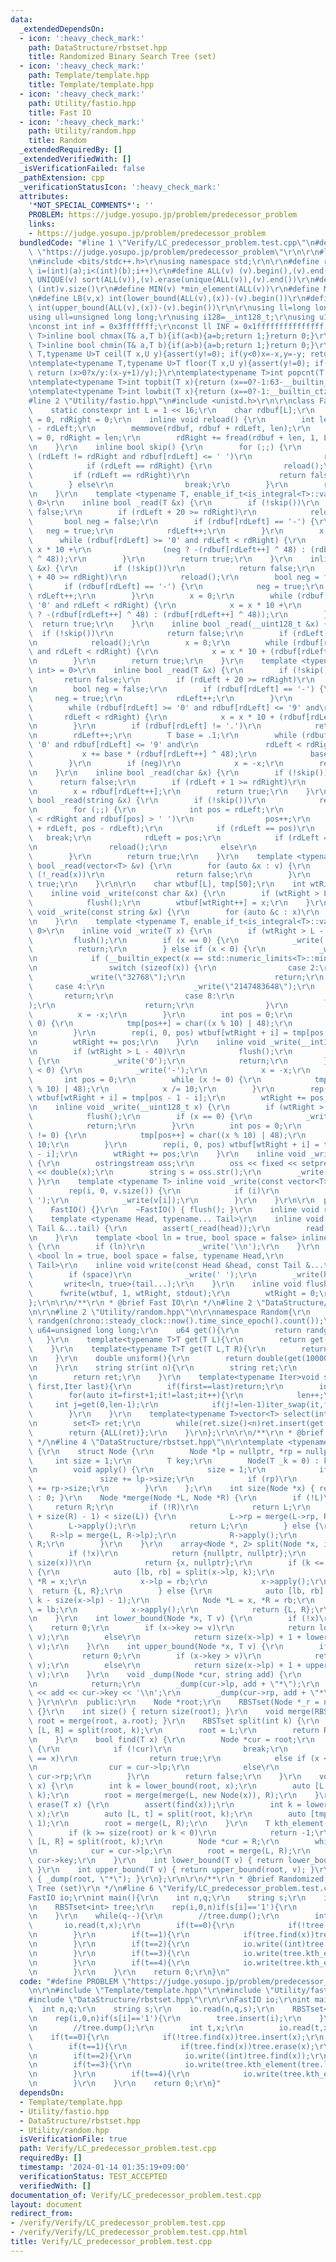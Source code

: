 ```yaml
---
data:
  _extendedDependsOn:
  - icon: ':heavy_check_mark:'
    path: DataStructure/rbstset.hpp
    title: Randomized Binary Search Tree (set)
  - icon: ':heavy_check_mark:'
    path: Template/template.hpp
    title: Template/template.hpp
  - icon: ':heavy_check_mark:'
    path: Utility/fastio.hpp
    title: Fast IO
  - icon: ':heavy_check_mark:'
    path: Utility/random.hpp
    title: Random
  _extendedRequiredBy: []
  _extendedVerifiedWith: []
  _isVerificationFailed: false
  _pathExtension: cpp
  _verificationStatusIcon: ':heavy_check_mark:'
  attributes:
    '*NOT_SPECIAL_COMMENTS*': ''
    PROBLEM: https://judge.yosupo.jp/problem/predecessor_problem
    links:
    - https://judge.yosupo.jp/problem/predecessor_problem
  bundledCode: "#line 1 \"Verify/LC_predecessor_problem.test.cpp\"\n#define PROBLEM\
    \ \"https://judge.yosupo.jp/problem/predecessor_problem\"\r\n\r\n#line 1 \"Template/template.hpp\"\
    \n#include <bits/stdc++.h>\r\nusing namespace std;\r\n\r\n#define rep(i,a,b) for(int\
    \ i=(int)(a);i<(int)(b);i++)\r\n#define ALL(v) (v).begin(),(v).end()\r\n#define\
    \ UNIQUE(v) sort(ALL(v)),(v).erase(unique(ALL(v)),(v).end())\r\n#define SZ(v)\
    \ (int)v.size()\r\n#define MIN(v) *min_element(ALL(v))\r\n#define MAX(v) *max_element(ALL(v))\r\
    \n#define LB(v,x) int(lower_bound(ALL(v),(x))-(v).begin())\r\n#define UB(v,x)\
    \ int(upper_bound(ALL(v),(x))-(v).begin())\r\n\r\nusing ll=long long int;\r\n\
    using ull=unsigned long long;\r\nusing i128=__int128_t;\r\nusing u128=__uint128_t;\r\
    \nconst int inf = 0x3fffffff;\r\nconst ll INF = 0x1fffffffffffffff;\r\n\r\ntemplate<typename\
    \ T>inline bool chmax(T& a,T b){if(a<b){a=b;return 1;}return 0;}\r\ntemplate<typename\
    \ T>inline bool chmin(T& a,T b){if(a>b){a=b;return 1;}return 0;}\r\ntemplate<typename\
    \ T,typename U>T ceil(T x,U y){assert(y!=0); if(y<0)x=-x,y=-y; return (x>0?(x+y-1)/y:x/y);}\r\
    \ntemplate<typename T,typename U>T floor(T x,U y){assert(y!=0); if(y<0)x=-x,y=-y;\
    \ return (x>0?x/y:(x-y+1)/y);}\r\ntemplate<typename T>int popcnt(T x){return __builtin_popcountll(x);}\r\
    \ntemplate<typename T>int topbit(T x){return (x==0?-1:63-__builtin_clzll(x));}\r\
    \ntemplate<typename T>int lowbit(T x){return (x==0?-1:__builtin_ctzll(x));}\n\
    #line 2 \"Utility/fastio.hpp\"\n#include <unistd.h>\r\n\r\nclass FastIO {\r\n\
    \    static constexpr int L = 1 << 16;\r\n    char rdbuf[L];\r\n    int rdLeft\
    \ = 0, rdRight = 0;\r\n    inline void reload() {\r\n        int len = rdRight\
    \ - rdLeft;\r\n        memmove(rdbuf, rdbuf + rdLeft, len);\r\n        rdLeft\
    \ = 0, rdRight = len;\r\n        rdRight += fread(rdbuf + len, 1, L - len, stdin);\r\
    \n    }\r\n    inline bool skip() {\r\n        for (;;) {\r\n            while\
    \ (rdLeft != rdRight and rdbuf[rdLeft] <= ' ')\r\n                rdLeft++;\r\n\
    \            if (rdLeft == rdRight) {\r\n                reload();\r\n       \
    \         if (rdLeft == rdRight)\r\n                    return false;\r\n    \
    \        } else\r\n                break;\r\n        }\r\n        return true;\r\
    \n    }\r\n    template <typename T, enable_if_t<is_integral<T>::value, int> =\
    \ 0>\r\n    inline bool _read(T &x) {\r\n        if (!skip())\r\n            return\
    \ false;\r\n        if (rdLeft + 20 >= rdRight)\r\n            reload();\r\n \
    \       bool neg = false;\r\n        if (rdbuf[rdLeft] == '-') {\r\n         \
    \   neg = true;\r\n            rdLeft++;\r\n        }\r\n        x = 0;\r\n  \
    \      while (rdbuf[rdLeft] >= '0' and rdLeft < rdRight) {\r\n            x =\
    \ x * 10 +\r\n                (neg ? -(rdbuf[rdLeft++] ^ 48) : (rdbuf[rdLeft++]\
    \ ^ 48));\r\n        }\r\n        return true;\r\n    }\r\n    inline bool _read(__int128_t\
    \ &x) {\r\n        if (!skip())\r\n            return false;\r\n        if (rdLeft\
    \ + 40 >= rdRight)\r\n            reload();\r\n        bool neg = false;\r\n \
    \       if (rdbuf[rdLeft] == '-') {\r\n            neg = true;\r\n           \
    \ rdLeft++;\r\n        }\r\n        x = 0;\r\n        while (rdbuf[rdLeft] >=\
    \ '0' and rdLeft < rdRight) {\r\n            x = x * 10 +\r\n                (neg\
    \ ? -(rdbuf[rdLeft++] ^ 48) : (rdbuf[rdLeft++] ^ 48));\r\n        }\r\n      \
    \  return true;\r\n    }\r\n    inline bool _read(__uint128_t &x) {\r\n      \
    \  if (!skip())\r\n            return false;\r\n        if (rdLeft + 40 >= rdRight)\r\
    \n            reload();\r\n        x = 0;\r\n        while (rdbuf[rdLeft] >= '0'\
    \ and rdLeft < rdRight) {\r\n            x = x * 10 + (rdbuf[rdLeft++] ^ 48);\r\
    \n        }\r\n        return true;\r\n    }\r\n    template <typename T, enable_if_t<is_floating_point<T>::value,\
    \ int> = 0>\r\n    inline bool _read(T &x) {\r\n        if (!skip())\r\n     \
    \       return false;\r\n        if (rdLeft + 20 >= rdRight)\r\n            reload();\r\
    \n        bool neg = false;\r\n        if (rdbuf[rdLeft] == '-') {\r\n       \
    \     neg = true;\r\n            rdLeft++;\r\n        }\r\n        x = 0;\r\n\
    \        while (rdbuf[rdLeft] >= '0' and rdbuf[rdLeft] <= '9' and\r\n        \
    \       rdLeft < rdRight) {\r\n            x = x * 10 + (rdbuf[rdLeft++] ^ 48);\r\
    \n        }\r\n        if (rdbuf[rdLeft] != '.')\r\n            return true;\r\
    \n        rdLeft++;\r\n        T base = .1;\r\n        while (rdbuf[rdLeft] >=\
    \ '0' and rdbuf[rdLeft] <= '9' and\r\n               rdLeft < rdRight) {\r\n \
    \           x += base * (rdbuf[rdLeft++] ^ 48);\r\n            base *= .1;\r\n\
    \        }\r\n        if (neg)\r\n            x = -x;\r\n        return true;\r\
    \n    }\r\n    inline bool _read(char &x) {\r\n        if (!skip())\r\n      \
    \      return false;\r\n        if (rdLeft + 1 >= rdRight)\r\n            reload();\r\
    \n        x = rdbuf[rdLeft++];\r\n        return true;\r\n    }\r\n    inline\
    \ bool _read(string &x) {\r\n        if (!skip())\r\n            return false;\r\
    \n        for (;;) {\r\n            int pos = rdLeft;\r\n            while (pos\
    \ < rdRight and rdbuf[pos] > ' ')\r\n                pos++;\r\n            x.append(rdbuf\
    \ + rdLeft, pos - rdLeft);\r\n            if (rdLeft == pos)\r\n             \
    \   break;\r\n            rdLeft = pos;\r\n            if (rdLeft == rdRight)\r\
    \n                reload();\r\n            else\r\n                break;\r\n\
    \        }\r\n        return true;\r\n    }\r\n    template <typename T> inline\
    \ bool _read(vector<T> &v) {\r\n        for (auto &x : v) {\r\n            if\
    \ (!_read(x))\r\n                return false;\r\n        }\r\n        return\
    \ true;\r\n    }\r\n\r\n    char wtbuf[L], tmp[50];\r\n    int wtRight = 0;\r\n\
    \    inline void _write(const char &x) {\r\n        if (wtRight > L - 32)\r\n\
    \            flush();\r\n        wtbuf[wtRight++] = x;\r\n    }\r\n    inline\
    \ void _write(const string &x) {\r\n        for (auto &c : x)\r\n            _write(c);\r\
    \n    }\r\n    template <typename T, enable_if_t<is_integral<T>::value, int> =\
    \ 0>\r\n    inline void _write(T x) {\r\n        if (wtRight > L - 32)\r\n   \
    \         flush();\r\n        if (x == 0) {\r\n            _write('0');\r\n  \
    \          return;\r\n        } else if (x < 0) {\r\n            _write('-');\r\
    \n            if (__builtin_expect(x == std::numeric_limits<T>::min(), 0)) {\r\
    \n                switch (sizeof(x)) {\r\n                case 2:\r\n        \
    \            _write(\"32768\");\r\n                    return;\r\n           \
    \     case 4:\r\n                    _write(\"2147483648\");\r\n             \
    \       return;\r\n                case 8:\r\n                    _write(\"9223372036854775808\"\
    );\r\n                    return;\r\n                }\r\n            }\r\n  \
    \          x = -x;\r\n        }\r\n        int pos = 0;\r\n        while (x !=\
    \ 0) {\r\n            tmp[pos++] = char((x % 10) | 48);\r\n            x /= 10;\r\
    \n        }\r\n        rep(i, 0, pos) wtbuf[wtRight + i] = tmp[pos - 1 - i];\r\
    \n        wtRight += pos;\r\n    }\r\n    inline void _write(__int128_t x) {\r\
    \n        if (wtRight > L - 40)\r\n            flush();\r\n        if (x == 0)\
    \ {\r\n            _write('0');\r\n            return;\r\n        } else if (x\
    \ < 0) {\r\n            _write('-');\r\n            x = -x;\r\n        }\r\n \
    \       int pos = 0;\r\n        while (x != 0) {\r\n            tmp[pos++] = char((x\
    \ % 10) | 48);\r\n            x /= 10;\r\n        }\r\n        rep(i, 0, pos)\
    \ wtbuf[wtRight + i] = tmp[pos - 1 - i];\r\n        wtRight += pos;\r\n    }\r\
    \n    inline void _write(__uint128_t x) {\r\n        if (wtRight > L - 40)\r\n\
    \            flush();\r\n        if (x == 0) {\r\n            _write('0');\r\n\
    \            return;\r\n        }\r\n        int pos = 0;\r\n        while (x\
    \ != 0) {\r\n            tmp[pos++] = char((x % 10) | 48);\r\n            x /=\
    \ 10;\r\n        }\r\n        rep(i, 0, pos) wtbuf[wtRight + i] = tmp[pos - 1\
    \ - i];\r\n        wtRight += pos;\r\n    }\r\n    inline void _write(double x)\
    \ {\r\n        ostringstream oss;\r\n        oss << fixed << setprecision(15)\
    \ << double(x);\r\n        string s = oss.str();\r\n        _write(s);\r\n   \
    \ }\r\n    template <typename T> inline void _write(const vector<T> &v) {\r\n\
    \        rep(i, 0, v.size()) {\r\n            if (i)\r\n                _write('\
    \ ');\r\n            _write(v[i]);\r\n        }\r\n    }\r\n\r\n  public:\r\n\
    \    FastIO() {}\r\n    ~FastIO() { flush(); }\r\n    inline void read() {}\r\n\
    \    template <typename Head, typename... Tail>\r\n    inline void read(Head &head,\
    \ Tail &...tail) {\r\n        assert(_read(head));\r\n        read(tail...);\r\
    \n    }\r\n    template <bool ln = true, bool space = false> inline void write()\
    \ {\r\n        if (ln)\r\n            _write('\\n');\r\n    }\r\n    template\
    \ <bool ln = true, bool space = false, typename Head,\r\n              typename...\
    \ Tail>\r\n    inline void write(const Head &head, const Tail &...tail) {\r\n\
    \        if (space)\r\n            _write(' ');\r\n        _write(head);\r\n \
    \       write<ln, true>(tail...);\r\n    }\r\n    inline void flush() {\r\n  \
    \      fwrite(wtbuf, 1, wtRight, stdout);\r\n        wtRight = 0;\r\n    }\r\n\
    };\r\n\r\n/**\r\n * @brief Fast IO\r\n */\n#line 2 \"DataStructure/rbstset.hpp\"\
    \n\r\n#line 2 \"Utility/random.hpp\"\n\r\nnamespace Random{\r\n    mt19937_64\
    \ randgen(chrono::steady_clock::now().time_since_epoch().count());\r\n    using\
    \ u64=unsigned long long;\r\n    u64 get(){\r\n        return randgen();\r\n \
    \   }\r\n    template<typename T>T get(T L){\r\n        return get()%(L+1);\r\n\
    \    }\r\n    template<typename T>T get(T L,T R){\r\n        return get(R-L)+L;\r\
    \n    }\r\n    double uniform(){\r\n        return double(get(1000000000))/1000000000;\r\
    \n    }\r\n    string str(int n){\r\n        string ret;\r\n        rep(i,0,n)ret+=get('a','z');\r\
    \n        return ret;\r\n    }\r\n    template<typename Iter>void shuffle(Iter\
    \ first,Iter last){\r\n        if(first==last)return;\r\n        int len=1;\r\n\
    \        for(auto it=first+1;it!=last;it++){\r\n            len++;\r\n       \
    \     int j=get(0,len-1);\r\n            if(j!=len-1)iter_swap(it,first+j);\r\n\
    \        }\r\n    }\r\n    template<typename T>vector<T> select(int n,T L,T R){\r\
    \n        set<T> ret;\r\n        while(ret.size()<n)ret.insert(get(L,R));\r\n\
    \        return {ALL(ret)};\r\n    }\r\n};\r\n\r\n/**\r\n * @brief Random\r\n\
    \ */\n#line 4 \"DataStructure/rbstset.hpp\"\n\r\ntemplate <typename T> class RBSTset\
    \ {\r\n    struct Node {\r\n        Node *lp = nullptr, *rp = nullptr;\r\n   \
    \     int size = 1;\r\n        T key;\r\n        Node(T _k = 0) : key(_k) {}\r\
    \n        void apply() {\r\n            size = 1;\r\n            if (lp)\r\n \
    \               size += lp->size;\r\n            if (rp)\r\n                size\
    \ += rp->size;\r\n        }\r\n    };\r\n    int size(Node *x) { return x ? x->size\
    \ : 0; }\r\n    Node *merge(Node *L, Node *R) {\r\n        if (!L)\r\n       \
    \     return R;\r\n        if (!R)\r\n            return L;\r\n        if ((int)Random::get(size(L)\
    \ + size(R) - 1) < size(L)) {\r\n            L->rp = merge(L->rp, R);\r\n    \
    \        L->apply();\r\n            return L;\r\n        } else {\r\n        \
    \    R->lp = merge(L, R->lp);\r\n            R->apply();\r\n            return\
    \ R;\r\n        }\r\n    }\r\n    array<Node *, 2> split(Node *x, int k) {\r\n\
    \        if (!x)\r\n            return {nullptr, nullptr};\r\n        if (k ==\
    \ size(x))\r\n            return {x, nullptr};\r\n        if (k <= size(x->lp))\
    \ {\r\n            auto [lb, rb] = split(x->lp, k);\r\n            Node *L = lb,\
    \ *R = x;\r\n            x->lp = rb;\r\n            x->apply();\r\n          \
    \  return {L, R};\r\n        } else {\r\n            auto [lb, rb] = split(x->rp,\
    \ k - size(x->lp) - 1);\r\n            Node *L = x, *R = rb;\r\n            x->rp\
    \ = lb;\r\n            x->apply();\r\n            return {L, R};\r\n        }\r\
    \n    }\r\n    int lower_bound(Node *x, T v) {\r\n        if (!x)\r\n        \
    \    return 0;\r\n        if (x->key >= v)\r\n            return lower_bound(x->lp,\
    \ v);\r\n        else\r\n            return size(x->lp) + 1 + lower_bound(x->rp,\
    \ v);\r\n    }\r\n    int upper_bound(Node *x, T v) {\r\n        if (!x)\r\n \
    \           return 0;\r\n        if (x->key > v)\r\n            return upper_bound(x->lp,\
    \ v);\r\n        else\r\n            return size(x->lp) + 1 + upper_bound(x->rp,\
    \ v);\r\n    }\r\n    void _dump(Node *cur, string add) {\r\n        if (!cur)\r\
    \n            return;\r\n        _dump(cur->lp, add + \"*\");\r\n        cerr\
    \ << add << cur->key << '\\n';\r\n        _dump(cur->rp, add + \"*\");\r\n   \
    \ }\r\n\r\n  public:\r\n    Node *root;\r\n    RBSTset(Node *_r = nullptr) : root(_r)\
    \ {}\r\n    int size() { return size(root); }\r\n    void merge(RBSTset &a) {\
    \ root = merge(root, a.root); }\r\n    RBSTset split(int k) {\r\n        auto\
    \ [L, R] = split(root, k);\r\n        root = L;\r\n        return RBSTset(R);\r\
    \n    }\r\n    bool find(T x) {\r\n        Node *cur = root;\r\n        for (;;)\
    \ {\r\n            if (!cur)\r\n                break;\r\n            if (cur->key\
    \ == x)\r\n                return true;\r\n            else if (x < cur->key)\r\
    \n                cur = cur->lp;\r\n            else\r\n                cur =\
    \ cur->rp;\r\n        }\r\n        return false;\r\n    }\r\n    void insert(T\
    \ x) {\r\n        int k = lower_bound(root, x);\r\n        auto [L, R] = split(root,\
    \ k);\r\n        root = merge(merge(L, new Node(x)), R);\r\n    }\r\n    void\
    \ erase(T x) {\r\n        assert(find(x));\r\n        int k = lower_bound(root,\
    \ x);\r\n        auto [L, t] = split(root, k);\r\n        auto [tmp, R] = split(t,\
    \ 1);\r\n        root = merge(L, R);\r\n    }\r\n    T kth_element(int k) {\r\n\
    \        if (k >= size(root) or k < 0)\r\n            return -1;\r\n        auto\
    \ [L, R] = split(root, k);\r\n        Node *cur = R;\r\n        while (cur->lp)\r\
    \n            cur = cur->lp;\r\n        root = merge(L, R);\r\n        return\
    \ cur->key;\r\n    }\r\n    int lower_bound(T v) { return lower_bound(root, v);\
    \ }\r\n    int upper_bound(T v) { return upper_bound(root, v); }\r\n    void dump()\
    \ { _dump(root, \"*\"); }\r\n};\r\n\r\n/**\r\n * @brief Randomized Binary Search\
    \ Tree (set)\r\n */\n#line 6 \"Verify/LC_predecessor_problem.test.cpp\"\n\r\n\
    FastIO io;\r\nint main(){\r\n    int n,q;\r\n    string s;\r\n    io.read(n,q,s);\r\
    \n    RBSTset<int> tree;\r\n    rep(i,0,n)if(s[i]=='1'){\r\n        tree.insert(i);\r\
    \n    }\r\n    while(q--){\r\n        //tree.dump();\r\n        int t,x;\r\n \
    \       io.read(t,x);\r\n        if(t==0){\r\n            if(!tree.find(x))tree.insert(x);\r\
    \n        }\r\n        if(t==1){\r\n            if(tree.find(x))tree.erase(x);\r\
    \n        }\r\n        if(t==2){\r\n            io.write((int)tree.find(x));\r\
    \n        }\r\n        if(t==3){\r\n            io.write(tree.kth_element(tree.lower_bound(x)));\r\
    \n        }\r\n        if(t==4){\r\n            io.write(tree.kth_element(tree.upper_bound(x)-1));\r\
    \n        }\r\n    }\r\n    return 0;\r\n}\n"
  code: "#define PROBLEM \"https://judge.yosupo.jp/problem/predecessor_problem\"\r\
    \n\r\n#include \"Template/template.hpp\"\r\n#include \"Utility/fastio.hpp\"\r\n\
    #include \"DataStructure/rbstset.hpp\"\r\n\r\nFastIO io;\r\nint main(){\r\n  \
    \  int n,q;\r\n    string s;\r\n    io.read(n,q,s);\r\n    RBSTset<int> tree;\r\
    \n    rep(i,0,n)if(s[i]=='1'){\r\n        tree.insert(i);\r\n    }\r\n    while(q--){\r\
    \n        //tree.dump();\r\n        int t,x;\r\n        io.read(t,x);\r\n    \
    \    if(t==0){\r\n            if(!tree.find(x))tree.insert(x);\r\n        }\r\n\
    \        if(t==1){\r\n            if(tree.find(x))tree.erase(x);\r\n        }\r\
    \n        if(t==2){\r\n            io.write((int)tree.find(x));\r\n        }\r\
    \n        if(t==3){\r\n            io.write(tree.kth_element(tree.lower_bound(x)));\r\
    \n        }\r\n        if(t==4){\r\n            io.write(tree.kth_element(tree.upper_bound(x)-1));\r\
    \n        }\r\n    }\r\n    return 0;\r\n}"
  dependsOn:
  - Template/template.hpp
  - Utility/fastio.hpp
  - DataStructure/rbstset.hpp
  - Utility/random.hpp
  isVerificationFile: true
  path: Verify/LC_predecessor_problem.test.cpp
  requiredBy: []
  timestamp: '2024-01-14 01:35:19+09:00'
  verificationStatus: TEST_ACCEPTED
  verifiedWith: []
documentation_of: Verify/LC_predecessor_problem.test.cpp
layout: document
redirect_from:
- /verify/Verify/LC_predecessor_problem.test.cpp
- /verify/Verify/LC_predecessor_problem.test.cpp.html
title: Verify/LC_predecessor_problem.test.cpp
---
```

